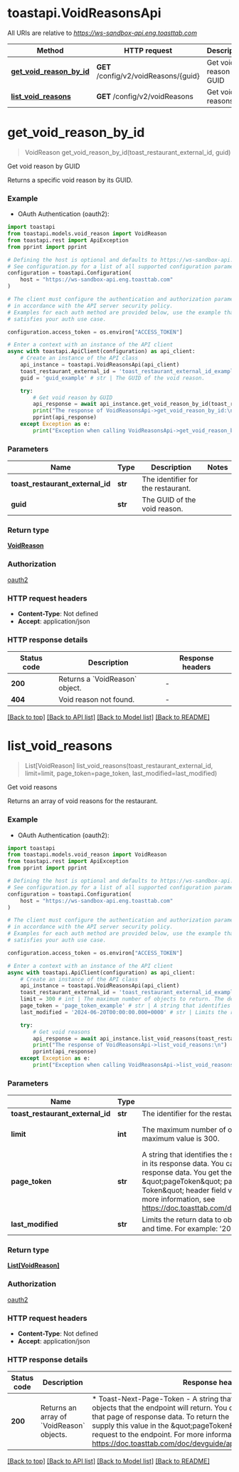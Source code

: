 # toastapi.VoidReasonsApi

All URIs are relative to *https://ws-sandbox-api.eng.toasttab.com*

Method | HTTP request | Description
------------- | ------------- | -------------
[**get_void_reason_by_id**](VoidReasonsApi.md#get_void_reason_by_id) | **GET** /config/v2/voidReasons/{guid} | Get void reason by GUID
[**list_void_reasons**](VoidReasonsApi.md#list_void_reasons) | **GET** /config/v2/voidReasons | Get void reasons


# **get_void_reason_by_id**
> VoidReason get_void_reason_by_id(toast_restaurant_external_id, guid)

Get void reason by GUID

Returns a specific void reason by its GUID.

### Example

* OAuth Authentication (oauth2):

```python
import toastapi
from toastapi.models.void_reason import VoidReason
from toastapi.rest import ApiException
from pprint import pprint

# Defining the host is optional and defaults to https://ws-sandbox-api.eng.toasttab.com
# See configuration.py for a list of all supported configuration parameters.
configuration = toastapi.Configuration(
    host = "https://ws-sandbox-api.eng.toasttab.com"
)

# The client must configure the authentication and authorization parameters
# in accordance with the API server security policy.
# Examples for each auth method are provided below, use the example that
# satisfies your auth use case.

configuration.access_token = os.environ["ACCESS_TOKEN"]

# Enter a context with an instance of the API client
async with toastapi.ApiClient(configuration) as api_client:
    # Create an instance of the API class
    api_instance = toastapi.VoidReasonsApi(api_client)
    toast_restaurant_external_id = 'toast_restaurant_external_id_example' # str | The identifier for the restaurant.
    guid = 'guid_example' # str | The GUID of the void reason.

    try:
        # Get void reason by GUID
        api_response = await api_instance.get_void_reason_by_id(toast_restaurant_external_id, guid)
        print("The response of VoidReasonsApi->get_void_reason_by_id:\n")
        pprint(api_response)
    except Exception as e:
        print("Exception when calling VoidReasonsApi->get_void_reason_by_id: %s\n" % e)
```



### Parameters


Name | Type | Description  | Notes
------------- | ------------- | ------------- | -------------
 **toast_restaurant_external_id** | **str**| The identifier for the restaurant. | 
 **guid** | **str**| The GUID of the void reason. | 

### Return type

[**VoidReason**](VoidReason.md)

### Authorization

[oauth2](../README.md#oauth2)

### HTTP request headers

 - **Content-Type**: Not defined
 - **Accept**: application/json

### HTTP response details

| Status code | Description | Response headers |
|-------------|-------------|------------------|
**200** | Returns a &#x60;VoidReason&#x60; object. |  -  |
**404** | Void reason not found. |  -  |

[[Back to top]](#) [[Back to API list]](../README.md#documentation-for-api-endpoints) [[Back to Model list]](../README.md#documentation-for-models) [[Back to README]](../README.md)

# **list_void_reasons**
> List[VoidReason] list_void_reasons(toast_restaurant_external_id, limit=limit, page_token=page_token, last_modified=last_modified)

Get void reasons

Returns an array of void reasons for the restaurant.

### Example

* OAuth Authentication (oauth2):

```python
import toastapi
from toastapi.models.void_reason import VoidReason
from toastapi.rest import ApiException
from pprint import pprint

# Defining the host is optional and defaults to https://ws-sandbox-api.eng.toasttab.com
# See configuration.py for a list of all supported configuration parameters.
configuration = toastapi.Configuration(
    host = "https://ws-sandbox-api.eng.toasttab.com"
)

# The client must configure the authentication and authorization parameters
# in accordance with the API server security policy.
# Examples for each auth method are provided below, use the example that
# satisfies your auth use case.

configuration.access_token = os.environ["ACCESS_TOKEN"]

# Enter a context with an instance of the API client
async with toastapi.ApiClient(configuration) as api_client:
    # Create an instance of the API class
    api_instance = toastapi.VoidReasonsApi(api_client)
    toast_restaurant_external_id = 'toast_restaurant_external_id_example' # str | The identifier for the restaurant.
    limit = 300 # int | The maximum number of objects to return. The default value is 300. The maximum value is 300. (optional) (default to 300)
    page_token = 'page_token_example' # str | A string that identifies the set of data objects that the endpoint will return in its response data. You can use this parameter to retrieve one page of response data. You get the value that you supply in the \"pageToken\" parameter from the \"Toast-Next-Page-Token\" header field value of a previous request to the endpoint. For more information, see https://doc.toasttab.com/doc/devguide/apiResponseDataPagination.html. (optional)
    last_modified = '2024-06-20T00:00:00.000+0000' # str | Limits the return data to objects created or modified after a specific date and time. For example: '2024-06-20T00:00:00.000+0000'. (optional)

    try:
        # Get void reasons
        api_response = await api_instance.list_void_reasons(toast_restaurant_external_id, limit=limit, page_token=page_token, last_modified=last_modified)
        print("The response of VoidReasonsApi->list_void_reasons:\n")
        pprint(api_response)
    except Exception as e:
        print("Exception when calling VoidReasonsApi->list_void_reasons: %s\n" % e)
```



### Parameters


Name | Type | Description  | Notes
------------- | ------------- | ------------- | -------------
 **toast_restaurant_external_id** | **str**| The identifier for the restaurant. | 
 **limit** | **int**| The maximum number of objects to return. The default value is 300. The maximum value is 300. | [optional] [default to 300]
 **page_token** | **str**| A string that identifies the set of data objects that the endpoint will return in its response data. You can use this parameter to retrieve one page of response data. You get the value that you supply in the \&quot;pageToken\&quot; parameter from the \&quot;Toast-Next-Page-Token\&quot; header field value of a previous request to the endpoint. For more information, see https://doc.toasttab.com/doc/devguide/apiResponseDataPagination.html. | [optional] 
 **last_modified** | **str**| Limits the return data to objects created or modified after a specific date and time. For example: &#39;2024-06-20T00:00:00.000+0000&#39;. | [optional] 

### Return type

[**List[VoidReason]**](VoidReason.md)

### Authorization

[oauth2](../README.md#oauth2)

### HTTP request headers

 - **Content-Type**: Not defined
 - **Accept**: application/json

### HTTP response details

| Status code | Description | Response headers |
|-------------|-------------|------------------|
**200** | Returns an array of &#x60;VoidReason&#x60; objects. |  * Toast-Next-Page-Token - A string that identifies the following set of objects that the endpoint will return. You can use this value to retrieve that page of response data. To return the next page of objects you supply this value in the \&quot;pageToken\&quot; parameter of the next request to the endpoint. For more information, see https://doc.toasttab.com/doc/devguide/apiResponseDataPagination.html. <br>  |

[[Back to top]](#) [[Back to API list]](../README.md#documentation-for-api-endpoints) [[Back to Model list]](../README.md#documentation-for-models) [[Back to README]](../README.md)

